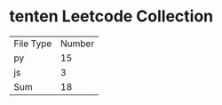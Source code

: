 # tenten Leetcode Collection

<table><tr><td>File Type</td><td>Number</td></tr><tr><td>py</td><td>15</td></tr><tr><td>js</td><td>3</td></tr><tr><td>Sum</td><td>18</td></tr></table>